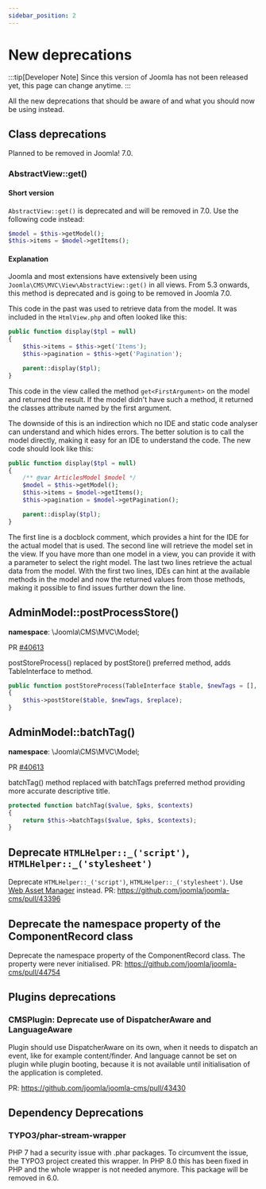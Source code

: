 ```yaml
---
sidebar_position: 2
---
```


New deprecations
================

:::tip[Developer Note]
  Since this version of Joomla has not been released yet, this page can change anytime.
:::

All the new deprecations that should be aware of and what you should now be using instead.

## Class deprecations

Planned to be removed in Joomla! 7.0.

### AbstractView::get()
#### Short version
`AbstractView::get()` is deprecated and will be removed in 7.0. Use the following code instead:
```php
$model = $this->getModel();
$this->items = $model->getItems();
```
#### Explanation
Joomla and most extensions have extensively been using `Joomla\CMS\MVC\View\AbstractView::get()` in all views. From 5.3 onwards,
this method is deprecated and is going to be removed in Joomla 7.0.

This code in the past was used to retrieve data from the model. It was included in the `HtmlView.php` and often looked like this:

```php
public function display($tpl = null)
{
    $this->items = $this->get('Items');
    $this->pagination = $this->get('Pagination');

    parent::display($tpl);
}
```

This code in the view called the method `get<FirstArgument>` on the model and returned the result. If the model didn't have such a method,
it returned the classes attribute named by the first argument.

The downside of this is an indirection which no IDE and static code analyser can understand and which hides errors. The better 
solution is to call the model directly, making it easy for an IDE to understand the code. The new code should look like this:

```php
public function display($tpl = null)
{
    /** @var ArticlesModel $model */
    $model = $this->getModel();
    $this->items = $model->getItems();
    $this->pagination = $model->getPagination();

    parent::display($tpl);
}
```

The first line is a docblock comment, which provides a hint for the IDE for the actual model that is used.
The second line will retrieve the model set in the view. If you have more than one model in a view, you can provide it with a parameter to select the right model.
The last two lines retrieve the actual data from the model. With the first two lines, IDEs can hint at the available methods in the model
and now the returned values from those methods, making it possible to find issues further down the line.


## AdminModel::postProcessStore()

**namespace**: \Joomla\CMS\MVC\Model;

PR [#40613](https://github.com/joomla/joomla-cms/pull/40613)

postStoreProcess() replaced by postStore() preferred method, adds TableInterface to method.

```php title="New method AdminModel::postStore() replaces AdminModelpostStoreProcess()"
public function postStoreProcess(TableInterface $table, $newTags = [], $replace = true)
{
    $this->postStore($table, $newTags, $replace);
}
```

## AdminModel::batchTag()

**namespace**: \Joomla\CMS\MVC\Model;

PR [#40613](https://github.com/joomla/joomla-cms/pull/40613)

batchTag() method replaced with batchTags preferred method providing more accurate descriptive title.

```php title="New method AdminModel::batchTags() replaces AdminModelbatchTag()"
protected function batchTag($value, $pks, $contexts)
{
    return $this->batchTags($value, $pks, $contexts);
}
```

## Deprecate `HTMLHelper::_('script')`, `HTMLHelper::_('stylesheet')` 

Deprecate `HTMLHelper::_('script')`, `HTMLHelper::_('stylesheet')`. Use [Web Asset Manager](https://manual.joomla.org/docs/general-concepts/web-asset-manager) instead.
PR: https://github.com/joomla/joomla-cms/pull/43396

## Deprecate the namespace property of the ComponentRecord class

Deprecate the namespace property of the ComponentRecord class. The property were never initialised.
PR: https://github.com/joomla/joomla-cms/pull/44754

## Plugins deprecations

### CMSPlugin: Deprecate use of DispatcherAware and LanguageAware

Plugin should use DispatcherAware on its own, when it needs to dispatch an event, like for example content/finder.
And language cannot be set on plugin while plugin booting, because it is not available until initialisation of the application is completed.

PR: https://github.com/joomla/joomla-cms/pull/43430

## Dependency Deprecations

### TYPO3/phar-stream-wrapper

PHP 7 had a security issue with .phar packages. To circumvent the issue, the TYPO3 project created this wrapper.
In PHP 8.0 this has been fixed in PHP and the whole wrapper is not needed anymore. This package will be removed in 6.0.

